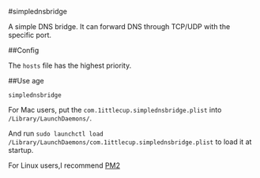 #simplednsbridge

A simple DNS bridge. It can forward DNS through TCP/UDP with the specific port.

##Config

The `hosts` file has the highest priority.

##Use age

`simplednsbridge `

For Mac users, put the `com.1ittlecup.simplednsbridge.plist` into `/Library/LaunchDaemons/`.

And run `sudo launchctl load /Library/LaunchDaemons/com.1ittlecup.simplednsbridge.plist` to load it at startup.

For Linux users,I recommend [PM2](https://github.com/unitech/pm2)
